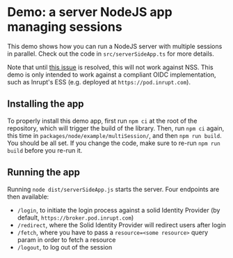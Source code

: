 # Demo: a server NodeJS app managing sessions

This demo shows how you can run a NodeJS server with multiple sessions in parallel.
Check out the code in `src/serverSideApp.ts` for more details.

Note that until [this issue](https://github.com/solid/node-solid-server/issues/1533)
is resolved, this will not work against NSS. This demo is only intended to work against a compliant
OIDC implementation, such as Inrupt's ESS (e.g. deployed at `https://pod.inrupt.com`).

## Installing the app

To properly install this demo app, first run `npm ci` at the root of the repository, which will trigger
the build of the library. Then, run `npm ci` again, this time in
`packages/node/example/multiSession/`, and then `npm run build`. You should be all set. If you change the
code, make sure to re-run `npm run build` before you re-run it.

## Running the app

Running `node dist/serverSideApp.js` starts the server. Four endpoints are then available:
- `/login`, to initiate the login process against a solid Identity Provider (by default, `https://broker.pod.inrupt.com`)
- `/redirect`, where the Solid Identity Provider will redirect users after login
- `/fetch`, where you have to pass a `resource=<some resource>` query param in order to fetch a resource
- `/logout`, to log out of the session
